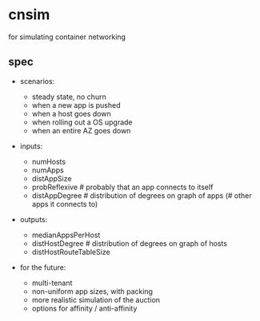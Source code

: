 # cnsim
for simulating container networking

## spec

- scenarios:
  - steady state, no churn
  - when a new app is pushed
  - when a host goes down
  - when rolling out a OS upgrade
  - when an entire AZ goes down

- inputs:
  - numHosts
  - numApps
  - distAppSize
  - probReflexive # probably that an app connects to itself
  - distAppDegree # distribution of degrees on graph of apps (# other apps it connects to)

- outputs:
  - medianAppsPerHost
  - distHostDegree # distribution of degrees on graph of hosts
  - distHostRouteTableSize

- for the future:
  - multi-tenant
  - non-uniform app sizes, with packing
  - more realistic simulation of the auction
  - options for affinity / anti-affinity
